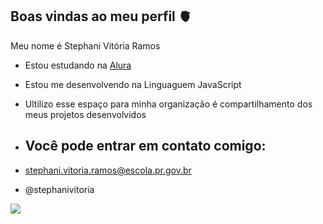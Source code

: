## Boas vindas ao meu perfil 🫀

Meu nome é Stephani Vitória Ramos

- Estou estudando na [Alura](https://www.alura.com.br)
- Estou me desenvolvendo na Linguaguem JavaScript
- Ultilizo esse espaço para minha organização é compartilhamento dos meus projetos desenvolvidos

- ## Você pode entrar em contato comigo:

- stephani.vitoria.ramos@escola.pr.gov.br

- @stephanivitoria

 ![](https://media.tenor.com/zEQBquiaG74AAAAm/south-park.webp)
  
